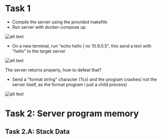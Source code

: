 # Task 1

- Compile the server using the provided makefile
- Run server with docker-compose up

![alt text](https://git.fe.up.pt/fsi/fsi2223/l11g03/-/raw/main/imgs/log6img1.PNG "Title")


- On a new terminal, run "echo hello | nc 10.9.0.5", this send a text with "hello" to the target server

![alt text](https://git.fe.up.pt/fsi/fsi2223/l11g03/-/raw/main/imgs/log6img2.PNG "Title")

The server returns properly, how to defeat that?

- Send a "format string" character (%s) and the program crashes( not the server itself, as the format program i just a child process)

![alt text](https://git.fe.up.pt/fsi/fsi2223/l11g03/-/raw/main/imgs/log6img2.PNG "Title") 

# Task 2: Server program memory

## Task 2.A: Stack Data
